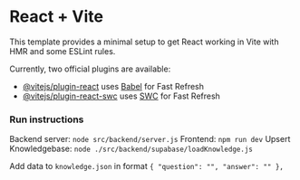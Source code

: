 # React + Vite

This template provides a minimal setup to get React working in Vite with HMR and some ESLint rules.

Currently, two official plugins are available:

- [@vitejs/plugin-react](https://github.com/vitejs/vite-plugin-react/blob/main/packages/plugin-react/README.md) uses [Babel](https://babeljs.io/) for Fast Refresh
- [@vitejs/plugin-react-swc](https://github.com/vitejs/vite-plugin-react-swc) uses [SWC](https://swc.rs/) for Fast Refresh

### Run instructions
Backend server: `node src/backend/server.js`
Frontend: `npm run dev`
Upsert Knowledgebase: `node ./src/backend/supabase/loadKnowledge.js`

Add data to `knowledge.json` in format `{ "question": "", "answer": "" },`
